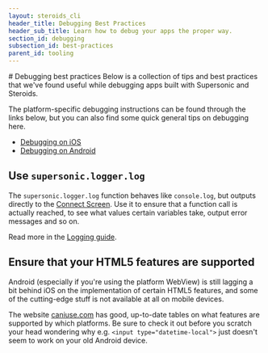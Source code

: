 ```yaml
---
layout: steroids_cli
header_title: Debugging Best Practices
header_sub_title: Learn how to debug your apps the proper way.
section_id: debugging
subsection_id: best-practices
parent_id: tooling
---
```

<section class="docs-section" id="best-practices">
# Debugging best practices
Below is a collection of tips and best practices that we've found useful while debugging apps built with Supersonic and Steroids.

The platform-specific debugging instructions can be found through the links below, but you can also find some quick general tips on debugging here.

* [Debugging on iOS][debugging-ios-guide]
* [Debugging on Android][debugging-android-guide]

## Use `supersonic.logger.log`

The `supersonic.logger.log` function behaves like `console.log`, but outputs directly to the [Connect Screen][connect-screen-guide]. Use it to ensure that a function call is actually reached, to see what values certain variables take, output error messages and so on.

Read more in the [Logging guide][logging-guide].

## Ensure that your HTML5 features are supported

Android (especially if you're using the platform WebView) is still lagging a bit behind iOS on the implementation of certain HTML5 features, and some of the cutting-edge stuff is not available at all on mobile devices.

The website [caniuse.com](http://caniuse.com) has good, up-to-date tables on what features are supported by which platforms. Be sure to check it out before you scratch your head wondering why e.g. `<input type="datetime-local">` just doesn't seem to work on your old Android device.
</section>

[connect-screen-guide]: /tooling/cli/connect-screen/
[debugging-android-guide]: /tooling/cli/debugging/debugging-on-android/
[debugging-ios-guide]: /tooling/cli/debugging/debugging-on-ios/
[logging-guide]: /tooling/cli/debugging/logging/
